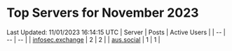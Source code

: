 # Top Servers for November 2023
Last Updated: 11/01/2023 16:14:15 UTC
| Server | Posts | Active Users |
| -- | -- | -- |
| [infosec.exchange](https://infosec.exchange/tags/PowerShell) | 2 | 2 |
| [aus.social](https://aus.social/tags/PowerShell) | 1 | 1 |
